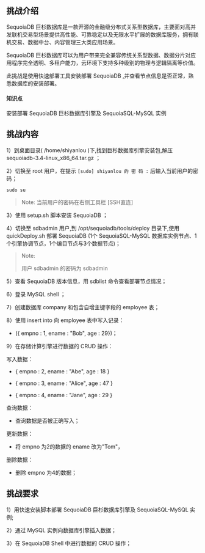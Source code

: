 ## 挑战介绍

SequoiaDB 巨杉数据库是一款开源的金融级分布式关系型数据库，主要面对高并发联机交易型场景提供高性能、可靠稳定以及无限水平扩展的数据库服务，拥有联机交易、数据中台、内容管理三大类应用场景。

SequoiaDB 巨杉数据库可以为用户带来完全兼容传统关系型数据、数据分片对应用程序完全透明、多租户能力，云环境下支持多种级别的物理与逻辑隔离等价值。

此挑战是使用快速部署工具安装部署 SequoiaDB ,并查看节点信息是否正常，熟悉数据库的安装部署。

#### 知识点

安装部署 SequoiaDB 巨杉数据库引擎及 SequoiaSQL-MySQL 实例

## 挑战内容

1）到桌面目录( /home/shiyanlou )下,找到巨杉数据库引擎安装包,解压 sequoiadb-3.4-linux_x86_64.tar.gz ；

2）切换至 root 用户，在提示 `[sudo] shiyanlou 的 密 码 :` 后输入当前用户的密码；
```shell
sudo su
```
> Note:
> 当前用户的密码在右侧工具栏 [SSH直连] 

3）使用 setup.sh 脚本安装 SequoiaDB ；

4）切换至 sdbadmin 用户,到 /opt/sequoiadb/tools/deploy 目录下,使用 quickDeploy.sh 部署 SequoiaDB (1个 SequoiaSQL-MySQL 数据库实例节点、1个引擎协调节点，1个编目节点与3个数据节点)；

>Note:
>
>用户 sdbadmin 的密码为 sdbadmin

5）查看 SequoiaDB 版本信息，用 sdblist 命令查看部署节点情况；

6）登录 MySQL shell ；

7）创建数据库 company 和包含自增主键字段的 employee 表；

8）使用 insert into 向 employee 表中写入记录：

- ({ empno : 1, ename : "Bob", age : 29})；

9）在存储计算引擎进行数据的 CRUD 操作：

写入数据：

- { empno : 2, ename : "Abe", age : 18 }
 
- { empno : 3, ename : "Alice", age : 47 }
 
- { empno : 4, ename : "Jane", age : 29 }

查询数据：

- 查询数据是否被正确写入；

更新数据：

- 将 empno 为2的数据的 ename 改为"Tom"， 

删除数据：

- 删除 empno 为4的数据；



## 挑战要求

1）用快速安装脚本部署 SequoiaDB 巨杉数据库引擎及 SequoiaSQL-MySQL 实例;

2）通过 MySQL 实例向数据库引擎插入数据；

3）在 SequoiaDB Shell 中进行数据的 CRUD 操作；


<!--
## 示例代码

1）到桌面目录( /home/shiyanlou )下,找到巨杉数据库引擎安装包,解压 sequoiadb-3.4-linux_x86_64.tar.gz ；
 ```shell
cd /home/shiyanlou
tar -zxvf sequoiadb-3.4-linux_x86_64.tar.gz
```

2）切换至 root 用户,在提示 `[sudo] shiyanlou 的 密 码 :` 后输入当前用户的密码，使用 setup.sh 脚本安装 SequoiaDB ；
```shell
sudo su root(密码在网址右边的SSH直连中) 
./setup.sh
```

3）切换至 sdbadmin 用户,到 /opt/sequoiadb/tools/deploy 目录下,使用 quickDeploy.sh 部署 SequoiaDB (1个 SequoiaSQL-MySQL 数据库实例节点、1个引擎协调节点，1个编目节点与3个数据节点)；
```shell
su sdbadmin
cd /opt/sequoiadb/tools/deploy
./quickDeploy.sh --sdb --mysql
```

4）查看 SequoiaDB 版本信息，用 sdblist 命令查看部署节点情况；
```shell
sdb --version
sdblist -t all
```

5）登录 MySQL shell ；
```shell
/opt/sequoiasql/mysql/bin/mysql -h 127.0.0.1 -P 3306 -u root
```

6）创建数据库 company ；
```sql
CREATE DATABASE company ;
USE company ;
```

7）创建包含自增主键字段的 employee 表；
```sql
CREATE TABLE employee (empno INT AUTO_INCREMENT PRIMARY KEY, ename VARCHAR(128), age INT) ;
```

8）使用 insert into 向 employee 表中写入记录：
- ({ empno : 1, ename : "Bob", age : 29})；
```sql
INSERT INTO employee VALUES (1,  "Bob", 29) ;
```

9）在存储计算引擎进行数据的 CRUD 操作：
写入数据：

- { empno : 2, ename : "Abe", age : 18 }
 
- { empno : 3, ename : "Alice", age : 47 }
 
- { empno : 4, ename : "Jane", age : 29 } 

查询数据：

- 查询数据是否被正确写入；

更新数据：

- 将 empno 为2的数据的 ename 改为"Tom"， 

删除数据：

- 删除 empno 为4的数据；
```javascript
sdb
var db=new Sdb();
db.company.employee.find () ;
db.company.employee.insert( [ { empno : 2, ename : "Abe", age : 29 },{ empno : 3, ename : "Alice", age : 29 },{ empno : 4, ename : "Jane", age : 29 } ] );
db.company.employee.update ({ $set: { "ename": "Tom" } }, { empno: 2 }) ;
db.company.employee.remove ({ empno: 4}) ;
```

10）查询 employee 表；
```javascript
db.company.employee.find () ;
```
-->